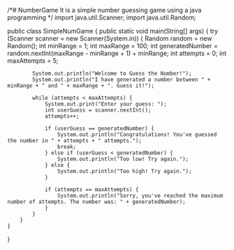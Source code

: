 /*# NumberGame
It is a simple number guessing game using a java programming  */
import java.util.Scanner;
import java.util.Random;

public class SimpleNumGame {
    public static void main(String[] args) {
        try (Scanner scanner = new Scanner(System.in)) {
            Random random = new Random();
            int minRange = 1;
            int maxRange = 100;
            int generatedNumber = random.nextInt(maxRange - minRange + 1) + minRange;
            int attempts = 0;
            int maxAttempts = 5;
            
            System.out.println("Welcome to Guess the Number!");
            System.out.println("I have generated a number between " + minRange + " and " + maxRange + ". Guess it!");
            
            while (attempts < maxAttempts) {
                System.out.print("Enter your guess: ");
                int userGuess = scanner.nextInt();
                attempts++;
                
                if (userGuess == generatedNumber) {
                    System.out.println("Congratulations! You've guessed the number in " + attempts + " attempts.");
                    break;
                } else if (userGuess < generatedNumber) {
                    System.out.println("Too low! Try again.");
                } else {
                    System.out.println("Too high! Try again.");
                }
                
                if (attempts == maxAttempts) {
                    System.out.println("Sorry, you've reached the maximum number of attempts. The number was: " + generatedNumber);
                }
            }
        }
    }
}

